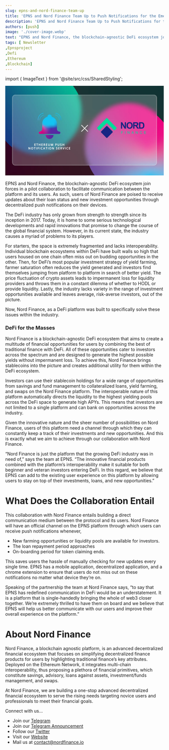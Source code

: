 ```yaml
---
slug: epns-and-nord-finance-team-up
title: 'EPNS and Nord Finance Team Up to Push Notifications for the Emergent DeFi Ecosystem'
description: 'EPNS and Nord Finance Team Up to Push Notifications for the Emergent DeFi Ecosystem'
authors: [push]
image: './cover-image.webp'
text: "EPNS and Nord Finance, the blockchain-agnostic DeFi ecosystem join forces in a pilot collaboration to facilitate communication between the platform and its users.As such, users of Nord Finance are poised to receive updates about their loan status and new investment opportunities through decentralized push notifications on their devices."
tags: [ Newsletter
,Epnsproject
,Defi
,Ethereum
,Blockchain]
---
```


import { ImageText } from '@site/src/css/SharedStyling';

![Cover image of EPNS and Nord Finance Team Up to Push Notifications for the Emergent DeFi Ecosystem](./cover-image.webp)

<!--truncate-->

EPNS and Nord Finance, the blockchain-agnostic DeFi ecosystem join forces in a pilot collaboration to facilitate communication between the platform and its users. As such, users of Nord Finance are poised to receive updates about their loan status and new investment opportunities through decentralized push notifications on their devices.

The DeFi industry has only grown from strength to strength since its inception in 2017. Today, it is home to some serious technological developments and rapid innovations that promise to change the course of the global financial system. However, in its current state, the industry causes a myriad of problems to its players.

For starters, the space is extremely fragmented and lacks interoperability. Individual blockchain ecosystems within DeFi have built walls so high that users housed on one chain often miss out on budding opportunities in the other. Then, for DeFi’s most popular investment strategy of yield farming, farmer saturation often reduces the yield generated and investors find themselves jumping from platform to platform in search of better yield. The price fluctuation of crypto assets leads to impermanent loss for liquidity providers and throws them in a constant dilemma of whether to HODL or provide liquidity. Lastly, the industry lacks variety in the range of investment opportunities available and leaves average, risk-averse investors, out of the picture.

Now, Nord Finance, as a DeFi platform was built to specifically solve these issues within the industry.

### DeFi for the Masses

Nord Finance is a blockchain-agnostic DeFi ecosystem that aims to create a multitude of financial opportunities for users by combining the best of traditional finance with DeFi. All of these opportunities cater to investors across the spectrum and are designed to generate the highest possible yields without impermanent loss. To achieve this, Nord Finance brings stablecoins into the picture and creates additional utility for them within the DeFi ecosystem.

Investors can use their stablecoin holdings for a wide range of opportunities from savings and fund management to collateralized loans, yield farming, and swaps on the Nord Finance platform. The interoperable nature of this platform automatically directs the liquidity to the highest yielding pools across the DeFi space to generate high APYs. This means that investors are not limited to a single platform and can bank on opportunities across the industry.

Given the innovative nature and the sheer number of possibilities on Nord Finance, users of this platform need a channel through which they can constantly keep a track of their investments and new opportunities. And this is exactly what we aim to achieve through our collaboration with Nord Finance.

“Nord Finance is just the platform that the growing DeFi industry was in need of,” says the team at EPNS. “The innovative financial products combined with the platform’s interoperability make it suitable for both beginner and veteran investors entering DeFi. In this regard, we believe that EPNS can add to the existing user experience on this platform by allowing users to stay on top of their investments, loans, and new opportunities.”

# What Does the Collaboration Entail

This collaboration with Nord Finance entails building a direct communication medium between the protocol and its users. Nord Finance will have an official channel on the EPNS platform through which users can receive push notifications whenever,

- New farming opportunities or liquidity pools are available for investors.
- The loan repayment period approaches
- On-boarding period for token claiming ends.

This saves users the hassle of manually checking for new updates every single time. EPNS has a mobile application, decentralized application, and a chrome extension to ensure that users do not miss out on these notifications no matter what device they’re on.

Speaking of the partnership the team at Nord Finance says, “to say that EPNS has redefined communication in DeFi would be an understatement. It is a platform that is single-handedly bringing the whole of web3 closer together. We’re extremely thrilled to have them on board and we believe that EPNS will help us better communicate with our users and improve their overall experience on the platform.”

# **About Nord Finance**

Nord Finance, a blockchain agnostic platform, is an advanced decentralized financial ecosystem that focuses on simplifying decentralized finance products for users by highlighting traditional finance’s key attributes. Deployed on the Ethereum Network, it integrates multi-chain interoperability, thus proposing a plethora of financial primitives, which constitute savings, advisory, loans against assets, investment/funds management, and swaps.

At Nord Finance, we are building a one-stop advanced decentralized financial ecosystem to serve the rising needs targeting novice users and professionals to meet their financial goals.

Connect with us…

- Join our [Telegram](https://t.me/NordFinance)
- Join our [Telegram Announcement](https://t.me/NordFinance_Ann)
- Follow our [Twitter](https://twitter.com/Nord_Finance?s=09)
- Visit our [Website](https://nordfinance.io/)
- Mail us at contact@nordfinance.io
